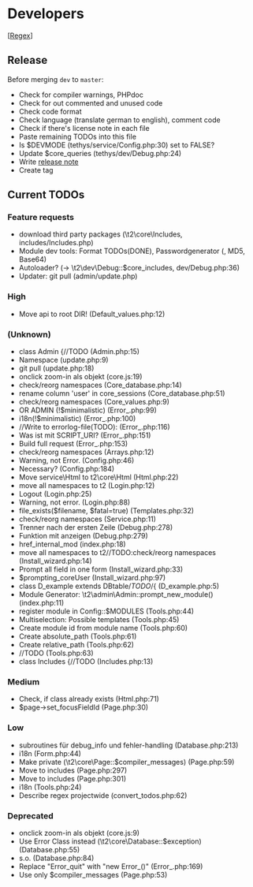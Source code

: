 Developers
==========

[[Regex](https://github.com/experder/T2/blob/master/help/dev_regex.md)]

Release
-------
Before merging `dev` to `master`:
* Check for compiler warnings, PHPdoc
* Check for out commented and unused code
* Check code format
* Check language (translate german to english), comment code
* Check if there's license note in each file
* Paste remaining TODOs into this file
* Is $DEVMODE (tethys/service/Config.php:30) set to FALSE?
* Update $core_queries (tethys/dev/Debug.php:24)
* Write [release note](../release_notes.md)
* Create tag

Current TODOs
-------------
### Feature requests
* download third party packages (\t2\core\Includes, includes/Includes.php)
* Module dev tools: Format TODOs(DONE), Passwordgenerator (, MD5, Base64)
* Autoloader? (-> \t2\dev\Debug::$core_includes, dev/Debug.php:36)
* Updater: git pull (admin/update.php)

### High
* Move api to root DIR! (Default_values.php:12)

### (Unknown)
* class Admin {//TODO (Admin.php:15)
* Namespace (update.php:9)
* git pull (update.php:18)
* onclick zoom-in als objekt (core.js:19)
* check/reorg namespaces (Core_database.php:14)
* rename column 'user' in core_sessions (Core_database.php:51)
* check/reorg namespaces (Core_values.php:9)
* OR ADMIN (!$minimalistic) (Error_.php:99)
* i18n(!$minimalistic) (Error_.php:100)
* //Write to errorlog-file(TODO): (Error_.php:116)
* Was ist mit SCRIPT_URI? (Error_.php:151)
* Build full request (Error_.php:153)
* check/reorg namespaces (Arrays.php:12)
* Warning, not Error. (Config.php:46)
* Necessary? (Config.php:184)
* Move service\Html to t2\core\Html (Html.php:22)
* move all namespaces to t2 (Login.php:12)
* Logout (Login.php:25)
* Warning, not error. (Login.php:88)
* file_exists($filename, $fatal=true) (Templates.php:32)
* check/reorg namespaces (Service.php:11)
* Trenner nach der ersten Zeile (Debug.php:278)
* Funktion mit anzeigen (Debug.php:279)
* href_internal_mod (index.php:18)
* move all namespaces to t2//TODO:check/reorg namespaces (Install_wizard.php:14)
* Prompt all field in one form (Install_wizard.php:33)
* $prompting_coreUser (Install_wizard.php:97)
* class D_example extends DBtable/*TODO*/{ (D_example.php:5)
* Module Generator: \t2\admin\Admin::prompt_new_module() (index.php:11)
* register module in Config::$MODULES (Tools.php:44)
* Multiselection: Possible templates (Tools.php:45)
* Create module id from module name (Tools.php:60)
* Create absolute_path (Tools.php:61)
* Create relative_path (Tools.php:62)
* //TODO (Tools.php:63)
* class Includes {//TODO (Includes.php:13)

### Medium
* Check, if class already exists (Html.php:71)
* $page->set_focusFieldId (Page.php:30)

### Low
* subroutines für debug_info und fehler-handling (Database.php:213)
* i18n (Form.php:44)
* Make private (\t2\core\Page::$compiler_messages) (Page.php:59)
* Move to includes (Page.php:297)
* Move to includes (Page.php:301)
* i18n (Tools.php:24)
* Describe regex projectwide (convert_todos.php:62)

### Deprecated
* onclick zoom-in als objekt (core.js:9)
* Use Error Class instead (\t2\core\Database::$exception) (Database.php:55)
* s.o. (Database.php:84)
* Replace "Error_quit" with "new Error_()" (Error_.php:169)
* Use only $compiler_messages (Page.php:53)
